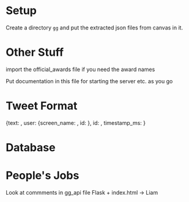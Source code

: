 
Setup
=====

Create a directory `gg` and put the extracted json files from canvas in it.

Other Stuff
===========

import the official_awards file if you need the award names

Put documentation in this file for starting the server etc. as you go


Tweet Format
============

{text: , user: {screen_name: , id: }, id: , timestamp_ms: }


Database
========



People's Jobs
=============

Look at commments in gg_api file
Flask + index.html -> Liam